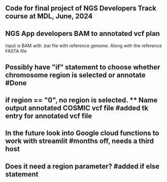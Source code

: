 Code for final project of NGS Developers Track course at MDL, June, 2024
-----------------------------------------------------------------------------
NGS App developers BAM to annotated vcf plan
------------------------------------------------------------------------------
input is BAM with .bai file with reference genome.
Along with the reference FASTA file





Possibly have "if" statement to choose whether chromosome region is selected or annotate
#Done
---------------------------------------------------------


if region == "0", no region is selected. **
Name output annotated COSMIC vcf file
#added tk entry for annotated vcf file
-----------------------------------------------------------------------------------------------------
In the future look into Google cloud functions to work with streamlit 
#months off, needs a third host
-------------------------------------------------------------


Does it need a region parameter?
#added if else statement
------------------------------------------------------------
<added if else statement>

